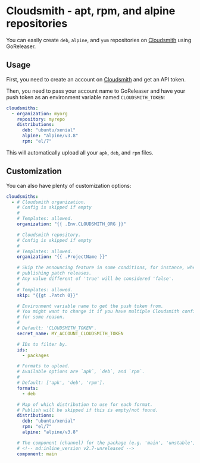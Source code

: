 # Cloudsmith - apt, rpm, and alpine repositories

<!-- md:version v2.1 -->

<!-- md:pro -->

You can easily create `deb`, `alpine`, and `yum` repositories on
[Cloudsmith][cloudsmith] using GoReleaser.

## Usage

First, you need to create an account on [Cloudsmith][cloudsmith] and get an API
token.

Then, you need to pass your account name to GoReleaser and have your push token
as an environment variable named `CLOUDSMITH_TOKEN`:

```yaml title=".goreleaser.yaml"
cloudsmiths:
  - organization: myorg
    repository: myrepo
    distributions:
      deb: "ubuntu/xenial"
      alpine: "alpine/v3.8"
      rpm: "el/7"
```

This will automatically upload all your `apk`, `deb`, and `rpm` files.

## Customization

You can also have plenty of customization options:

```yaml title=".goreleaser.yaml"
cloudsmiths:
  - # Cloudsmith organization.
    # Config is skipped if empty
    #
    # Templates: allowed.
    organization: "{{ .Env.CLOUDSMITH_ORG }}"

    # Cloudsmith repository.
    # Config is skipped if empty
    #
    # Templates: allowed.
    organization: "{{ .ProjectName }}"

    # Skip the announcing feature in some conditions, for instance, when
    # publishing patch releases.
    # Any value different of 'true' will be considered 'false'.
    #
    # Templates: allowed.
    skip: "{{gt .Patch 0}}"

    # Environment variable name to get the push token from.
    # You might want to change it if you have multiple Cloudsmith configurations
    # for some reason.
    #
    # Default: 'CLOUDSMITH_TOKEN'.
    secret_name: MY_ACCOUNT_CLOUDSMITH_TOKEN

    # IDs to filter by.
    ids:
      - packages

    # Formats to upload.
    # Available options are `apk`, `deb`, and `rpm`.
    #
    # Default: ['apk', 'deb', 'rpm'].
    formats:
      - deb

    # Map of which distribution to use for each format.
    # Publish will be skipped if this is empty/not found.
    distributions:
      deb: "ubuntu/xenial"
      rpm: "el/7"
      alpine: "alpine/v3.8"

    # The component (channel) for the package (e.g. 'main', 'unstable', etc).
    # <!-- md:inline_version v2.7-unreleased -->
    component: main
```

[cloudsmith]: https://cloudsmith.io/

<!-- md:templates -->
